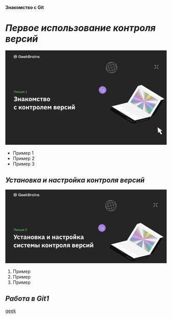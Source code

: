 **Знакомство с Git**
# *Первое использование контроля версий*
![foto](%D0%9B%D0%B5%D0%BA%D1%86%D0%B8%D1%8F%201.jpg)
* Пример 1
* Пример 2
* Пример 3
## *Установка и настройка контроля версий*
![foto](%D0%9B%D0%B5%D0%BA%D1%86%D0%B8%D1%8F2.jpg)
1. Пример
2. Пример
3. Пример

## *Работа  в  __Git1__*
[geek](https://gb.ru/lessons/258317)


